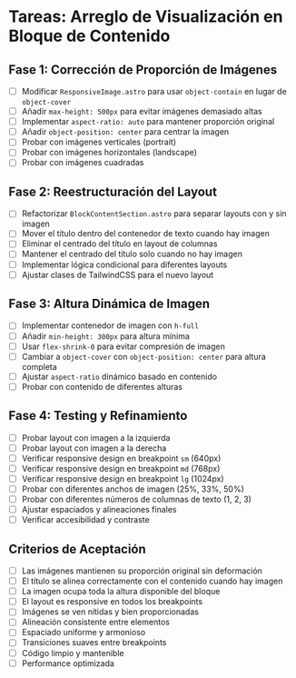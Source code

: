 # Tareas: Arreglo de Visualización en Bloque de Contenido

## Fase 1: Corrección de Proporción de Imágenes
- [ ] Modificar `ResponsiveImage.astro` para usar `object-contain` en lugar de `object-cover`
- [ ] Añadir `max-height: 500px` para evitar imágenes demasiado altas
- [ ] Implementar `aspect-ratio: auto` para mantener proporción original
- [ ] Añadir `object-position: center` para centrar la imagen
- [ ] Probar con imágenes verticales (portrait)
- [ ] Probar con imágenes horizontales (landscape)
- [ ] Probar con imágenes cuadradas

## Fase 2: Reestructuración del Layout
- [ ] Refactorizar `BlockContentSection.astro` para separar layouts con y sin imagen
- [ ] Mover el título dentro del contenedor de texto cuando hay imagen
- [ ] Eliminar el centrado del título en layout de columnas
- [ ] Mantener el centrado del título solo cuando no hay imagen
- [ ] Implementar lógica condicional para diferentes layouts
- [ ] Ajustar clases de TailwindCSS para el nuevo layout

## Fase 3: Altura Dinámica de Imagen
- [ ] Implementar contenedor de imagen con `h-full`
- [ ] Añadir `min-height: 300px` para altura mínima
- [ ] Usar `flex-shrink-0` para evitar compresión de imagen
- [ ] Cambiar a `object-cover` con `object-position: center` para altura completa
- [ ] Ajustar `aspect-ratio` dinámico basado en contenido
- [ ] Probar con contenido de diferentes alturas

## Fase 4: Testing y Refinamiento
- [ ] Probar layout con imagen a la izquierda
- [ ] Probar layout con imagen a la derecha
- [ ] Verificar responsive design en breakpoint `sm` (640px)
- [ ] Verificar responsive design en breakpoint `md` (768px)
- [ ] Verificar responsive design en breakpoint `lg` (1024px)
- [ ] Probar con diferentes anchos de imagen (25%, 33%, 50%)
- [ ] Probar con diferentes números de columnas de texto (1, 2, 3)
- [ ] Ajustar espaciados y alineaciones finales
- [ ] Verificar accesibilidad y contraste

## Criterios de Aceptación
- [ ] Las imágenes mantienen su proporción original sin deformación
- [ ] El título se alinea correctamente con el contenido cuando hay imagen
- [ ] La imagen ocupa toda la altura disponible del bloque
- [ ] El layout es responsive en todos los breakpoints
- [ ] Imágenes se ven nítidas y bien proporcionadas
- [ ] Alineación consistente entre elementos
- [ ] Espaciado uniforme y armonioso
- [ ] Transiciones suaves entre breakpoints
- [ ] Código limpio y mantenible
- [ ] Performance optimizada
